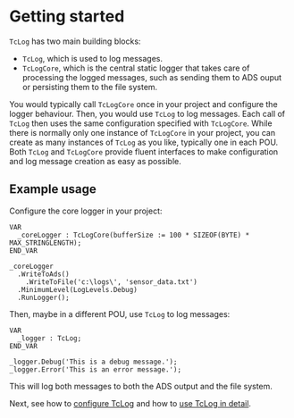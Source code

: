 # Getting started
`TcLog` has two main building blocks:
- `TcLog`, which is used to log messages.  
- `TcLogCore`, which is the central static logger that takes care of processing the logged messages, such as sending them to ADS ouput or persisting them to the file system.

You would typically call `TcLogCore` once in your project and configure the logger behaviour. Then, you would use `TcLog` to log messages. Each call of `TcLog` then uses the same configuration specified with `TcLogCore`. While there is normally only one instance of `TcLogCore` in your project, you can create as many instances of `TcLog` as you like, typically one in each POU. Both `TcLog` and `TcLogCore` provide fluent interfaces to make configuration and log message creation as easy as possible.

## Example usage
Configure the core logger in your project:
```
VAR
  _coreLogger : TcLogCore(bufferSize := 100 * SIZEOF(BYTE) * MAX_STRINGLENGTH);
END_VAR

_coreLogger
  .WriteToAds()
    .WriteToFile('c:\logs\', 'sensor_data.txt')
  .MinimumLevel(LogLevels.Debug)
  .RunLogger();
```
Then, maybe in a different POU, use `TcLog` to log messages:
```
VAR
  _logger : TcLog;
END_VAR

_logger.Debug('This is a debug message.');  
_logger.Error('This is an error message.');   
```
This will log both messages to both the ADS output and the file system.

Next, see how to [configure TcLog](configuration.md) and how to [use TcLog in detail](logging.md).